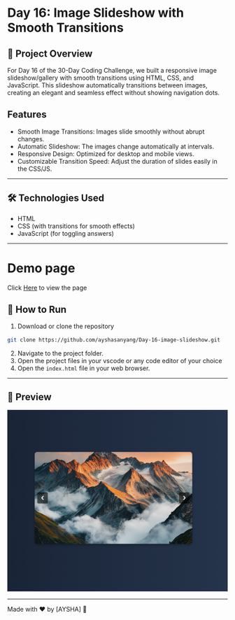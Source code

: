 # Day 16: Image Slideshow with Smooth Transitions


## 🎯 Project Overview 
For Day 16 of the 30-Day Coding Challenge, we built a responsive image slideshow/gallery with smooth transitions using HTML, CSS, and JavaScript. This slideshow automatically transitions between images, creating an elegant and seamless effect without showing navigation dots.

## Features
- Smooth Image Transitions: Images slide smoothly without abrupt changes.
- Automatic Slideshow: The images change automatically at intervals.
- Responsive Design: Optimized for desktop and mobile views.
- Customizable Transition Speed: Adjust the duration of slides easily in the CSS/JS.

---

## 🛠️ Technologies Used
- HTML
- CSS (with transitions for smooth effects)
- JavaScript (for toggling answers)

---

# Demo page

Click [Here](https://ayshasanyang.github.io/Day-16-image-slideshow/) to view the page

## 🚀 How to Run
1. Download or clone the repository
```bash
git clone https://github.com/ayshasanyang/Day-16-image-slideshow.git
```
2. Navigate to the project folder.
3. Open the project files in your vscode or any code editor of your choice
4. Open the `index.html` file in your web browser.

---

## 📸 Preview
![Image Slideshow](img/image-slider.png) 

---

Made with ❤️ by [AYSHA] 🚀
